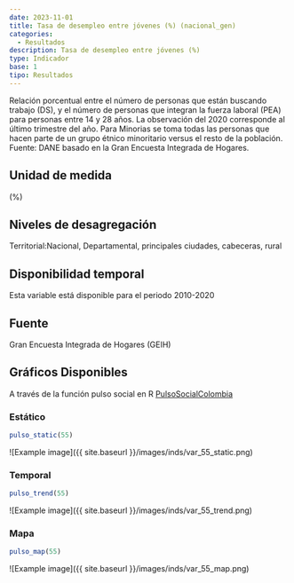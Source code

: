 ```yaml
---
date: 2023-11-01
title: Tasa de desempleo entre jóvenes (%) (nacional_gen)
categories:
  - Resultados
description: Tasa de desempleo entre jóvenes (%)
type: Indicador
base: 1
tipo: Resultados
--- 
```


Relación porcentual entre el número de personas que están
buscando trabajo (DS), y el número de personas que integran la fuerza laboral (PEA) para personas entre 14 y 28 años. La observación del 2020 corresponde al último trimestre del año. Para Minorias se toma todas las personas que hacen parte de un grupo étnico minoritario versus el resto de la población.
Fuente: DANE basado en la Gran Encuesta Integrada de Hogares.

## Unidad de medida
(%)

## Niveles de desagregación
Territorial:Nacional, Departamental, principales ciudades, cabeceras, rural

## Disponibilidad temporal
Esta variable está disponible para el periodo 2010-2020

## Fuente
Gran Encuesta Integrada de Hogares (GEIH)

## Gráficos Disponibles

A través de la función pulso social en R [PulsoSocialColombia](https://github.com/pulsosocialcolombia/PulsoSocialColombia)

### Estático

``` R
pulso_static(55)
```

![Example image]({{ site.baseurl }}/images/inds/var_55_static.png)

### Temporal

``` R
pulso_trend(55)
```

![Example image]({{ site.baseurl }}/images/inds/var_55_trend.png)

### Mapa

``` R
pulso_map(55)
```

![Example image]({{ site.baseurl }}/images/inds/var_55_map.png)
